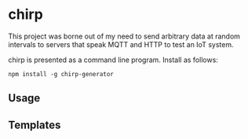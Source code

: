 # chirp
This project was borne out of my need to send arbitrary data at random intervals to servers that speak MQTT and HTTP
to test an IoT system.

chirp is presented as a command line program. Install as follows:

    npm install -g chirp-generator
    
## Usage
    
## Templates     
